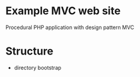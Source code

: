 # Example MVC web site

Procedural PHP application with design pattern MVC

# Structure

- directory bootstrap
